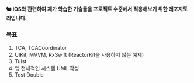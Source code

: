 #### 🐿️ iOS와 관련하여 제가 학습한 기술들을 프로젝트 수준에서 적용해보기 위한 레포지토리입니다.

### 목표

1. TCA, TCACoordinator
2. UIKit, MVVM, RxSwift (ReactorKit을 사용하지 않는 예제)
3. Tuist
4. 앱 전체적인 시스템 UML 작성
5. Test Double

